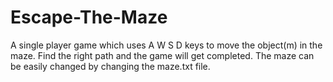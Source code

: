 # Escape-The-Maze
A single player game which uses A W S D keys to move the object(m) in the maze. Find the right path and the game will get completed. The maze can be easily changed by changing the maze.txt file.                                                       
